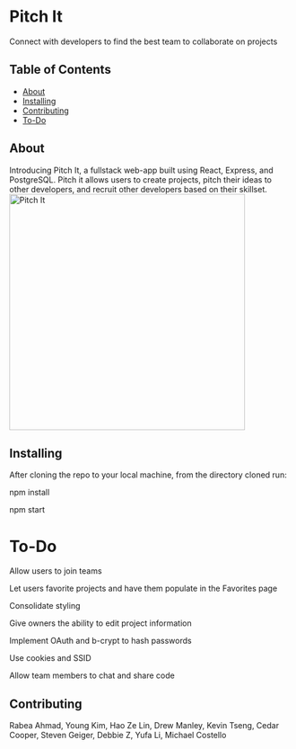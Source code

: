 # Pitch It
Connect with developers to find the best team to collaborate on projects

## Table of Contents

- [About](#about)
- [Installing](#installing)
- [Contributing](#contributing)
- [To-Do](#to-do)


## About
Introducing Pitch It, a fullstack web-app built using React, Express, and PostgreSQL. Pitch it allows users to create projects, pitch their ideas to other developers, and recruit other developers based on their skillset. 
<img width="420" alt="Pitch It" src="https://user-images.githubusercontent.com/112290188/209587295-10c747fd-8d12-4e8d-84ee-44542714bae9.png">

## Installing
After cloning the repo to your local machine, from the directory cloned run:

npm install

npm start

# To-Do
Allow users to join teams

Let users favorite projects and have them populate in the Favorites page

Consolidate styling

Give owners the ability to edit project information

Implement OAuth and b-crypt to hash passwords

Use cookies and SSID

Allow team members to chat and share code


## Contributing
Rabea Ahmad, Young Kim, Hao Ze Lin, Drew Manley, Kevin Tseng, Cedar Cooper, Steven Geiger, Debbie Z, Yufa Li, Michael Costello

